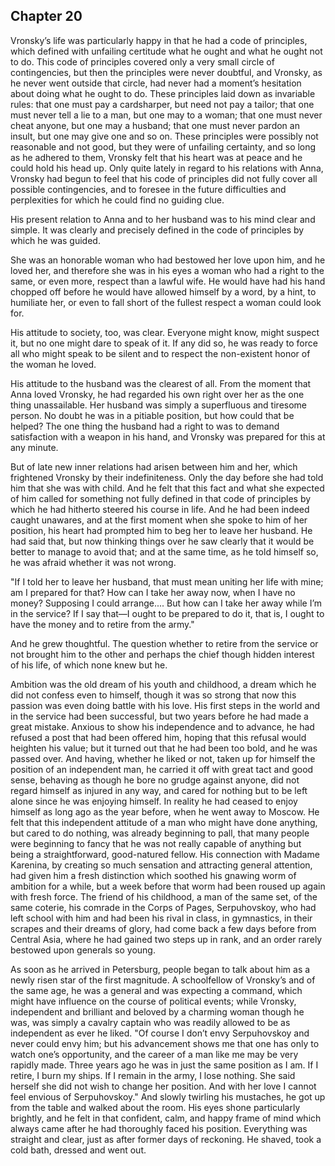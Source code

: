 ## Chapter 20


Vronsky’s life was particularly happy in that he had a code of
principles, which defined with unfailing certitude what he ought and
what he ought not to do. This code of principles covered only a very
small circle of contingencies, but then the principles were never
doubtful, and Vronsky, as he never went outside that circle, had never
had a moment’s hesitation about doing what he ought to do. These
principles laid down as invariable rules: that one must pay a
cardsharper, but need not pay a tailor; that one must never tell a lie
to a man, but one may to a woman; that one must never cheat anyone, but
one may a husband; that one must never pardon an insult, but one may
give one and so on. These principles were possibly not reasonable and
not good, but they were of unfailing certainty, and so long as he
adhered to them, Vronsky felt that his heart was at peace and he could
hold his head up. Only quite lately in regard to his relations with
Anna, Vronsky had begun to feel that his code of principles did not
fully cover all possible contingencies, and to foresee in the future
difficulties and perplexities for which he could find no guiding clue.

His present relation to Anna and to her husband was to his mind clear
and simple. It was clearly and precisely defined in the code of
principles by which he was guided.

She was an honorable woman who had bestowed her love upon him, and he
loved her, and therefore she was in his eyes a woman who had a right to
the same, or even more, respect than a lawful wife. He would have had
his hand chopped off before he would have allowed himself by a word, by
a hint, to humiliate her, or even to fall short of the fullest respect a
woman could look for.

His attitude to society, too, was clear. Everyone might know, might
suspect it, but no one might dare to speak of it. If any did so, he was
ready to force all who might speak to be silent and to respect the
non-existent honor of the woman he loved.

His attitude to the husband was the clearest of all. From the moment
that Anna loved Vronsky, he had regarded his own right over her as the
one thing unassailable. Her husband was simply a superfluous and
tiresome person. No doubt he was in a pitiable position, but how could
that be helped? The one thing the husband had a right to was to demand
satisfaction with a weapon in his hand, and Vronsky was prepared for
this at any minute.

But of late new inner relations had arisen between him and her, which
frightened Vronsky by their indefiniteness. Only the day before she had
told him that she was with child. And he felt that this fact and what
she expected of him called for something not fully defined in that code
of principles by which he had hitherto steered his course in life. And
he had been indeed caught unawares, and at the first moment when she
spoke to him of her position, his heart had prompted him to beg her to
leave her husband. He had said that, but now thinking things over he saw
clearly that it would be better to manage to avoid that; and at the same
time, as he told himself so, he was afraid whether it was not wrong.

"If I told her to leave her husband, that must mean uniting her life
with mine; am I prepared for that? How can I take her away now, when I
have no money? Supposing I could arrange.... But how can I take her away
while I’m in the service? If I say that—I ought to be prepared to do it,
that is, I ought to have the money and to retire from the army."

And he grew thoughtful. The question whether to retire from the service
or not brought him to the other and perhaps the chief though hidden
interest of his life, of which none knew but he.

Ambition was the old dream of his youth and childhood, a dream which he
did not confess even to himself, though it was so strong that now this
passion was even doing battle with his love. His first steps in the
world and in the service had been successful, but two years before he
had made a great mistake. Anxious to show his independence and to
advance, he had refused a post that had been offered him, hoping that
this refusal would heighten his value; but it turned out that he had
been too bold, and he was passed over. And having, whether he liked or
not, taken up for himself the position of an independent man, he carried
it off with great tact and good sense, behaving as though he bore no
grudge against anyone, did not regard himself as injured in any way, and
cared for nothing but to be left alone since he was enjoying himself. In
reality he had ceased to enjoy himself as long ago as the year before,
when he went away to Moscow. He felt that this independent attitude of a
man who might have done anything, but cared to do nothing, was already
beginning to pall, that many people were beginning to fancy that he was
not really capable of anything but being a straightforward, good-natured
fellow. His connection with Madame Karenina, by creating so much
sensation and attracting general attention, had given him a fresh
distinction which soothed his gnawing worm of ambition for a while, but
a week before that worm had been roused up again with fresh force. The
friend of his childhood, a man of the same set, of the same coterie, his
comrade in the Corps of Pages, Serpuhovskoy, who had left school with
him and had been his rival in class, in gymnastics, in their scrapes and
their dreams of glory, had come back a few days before from Central
Asia, where he had gained two steps up in rank, and an order rarely
bestowed upon generals so young.

As soon as he arrived in Petersburg, people began to talk about him as a
newly risen star of the first magnitude. A schoolfellow of Vronsky’s and
of the same age, he was a general and was expecting a command, which
might have influence on the course of political events; while Vronsky,
independent and brilliant and beloved by a charming woman though he was,
was simply a cavalry captain who was readily allowed to be as
independent as ever he liked. "Of course I don’t envy Serpuhovskoy and
never could envy him; but his advancement shows me that one has only to
watch one’s opportunity, and the career of a man like me may be very
rapidly made. Three years ago he was in just the same position as I am.
If I retire, I burn my ships. If I remain in the army, I lose nothing.
She said herself she did not wish to change her position. And with her
love I cannot feel envious of Serpuhovskoy." And slowly twirling his
mustaches, he got up from the table and walked about the room. His eyes
shone particularly brightly, and he felt in that confident, calm, and
happy frame of mind which always came after he had thoroughly faced his
position. Everything was straight and clear, just as after former days
of reckoning. He shaved, took a cold bath, dressed and went out.



